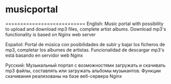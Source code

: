 # musicportal
===========================
English: Music portal with possibility to upload and download mp3 files, complete artist albums. Download mp3's functionality is based on Nginx web server

Español: Portal de música con posibilidades de subir y bajar los ficheros de mp3, completar los albumes de artistas. Funcionalidad de descargar mp3's está basando en servidor web Nginx 

Русский: Музыкальный портал с возможностями загружать и скачивать mp3 файлы, составлять или загружать альбомы музыкантов. Функции скачивания реализованы на базе веб-сервера Nginx
